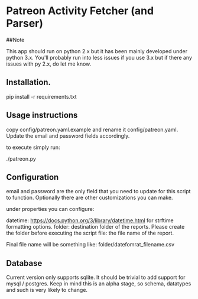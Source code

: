 # Patreon Activity Fetcher (and Parser)

##Note

This app should run on python 2.x but it has been mainly developed under python 3.x. You'll probably run into less issues if you use 3.x but if there any issues with py 2.x, do let me know.

## Installation.

pip install -r requirements.txt

## Usage instructions

copy config/patreon.yaml.example and rename it config/patreon.yaml.  Update the email and password 
fields accordingly.

to execute simply run:

./patreon.py

## Configuration

email and password are the only field that you need to update for this script to function. Optionally there are other customizations you can make.

under properties you can configure:

datetime:  https://docs.python.org/3/library/datetime.html for strftime formatting options.
folder:  destination folder of the reports.  Please create the folder before executing the script
file:  the file name of the report.  

Final file name will be something like:  folder/datefomrat_filename.csv

## Database

Current version only supports sqlite.  It should be trivial to add support for mysql / postgres.  Keep in mind this is an alpha stage, so schema,
datatypes and such is very likely to change. 

